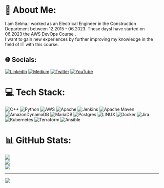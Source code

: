 # 💫 About Me:
I am Selma.I worked as an Electrical Engineer in the Construction Department between 12.2015 - 06.2023. These daysI have started on 06.2023 the AWS DevOps Course .<br>I want to gain new experiences by further improving my knowledge in the field of IT with this course.


## 🌐 Socials:
[![LinkedIn](https://img.shields.io/badge/LinkedIn-%230077B5.svg?logo=linkedin&logoColor=white)](https://linkedin.com/in/linkedin.com/in/selma-kılıç-6928a512a) [![Medium](https://img.shields.io/badge/Medium-12100E?logo=medium&logoColor=white)](https://medium.com/@https://medium.com/@selmakilic91) [![Twitter](https://img.shields.io/badge/Twitter-%231DA1F2.svg?logo=Twitter&logoColor=white)](https://twitter.com/https://twitter.com/selmakilic91) [![YouTube](https://img.shields.io/badge/YouTube-%23FF0000.svg?logo=YouTube&logoColor=white)](https://youtube.com/@https://www.youtube.com/channel/UCY6jnQe2qZxF4ZO89WZDRVw) 

# 💻 Tech Stack:
![C++](https://img.shields.io/badge/c++-%2300599C.svg?style=for-the-badge&logo=c%2B%2B&logoColor=white) ![Python](https://img.shields.io/badge/python-3670A0?style=for-the-badge&logo=python&logoColor=ffdd54) ![AWS](https://img.shields.io/badge/AWS-%23FF9900.svg?style=for-the-badge&logo=amazon-aws&logoColor=white) ![Apache](https://img.shields.io/badge/apache-%23D42029.svg?style=for-the-badge&logo=apache&logoColor=white) ![Jenkins](https://img.shields.io/badge/jenkins-%232C5263.svg?style=for-the-badge&logo=jenkins&logoColor=white) ![Apache Maven](https://img.shields.io/badge/Apache%20Maven-C71A36?style=for-the-badge&logo=Apache%20Maven&logoColor=white) ![AmazonDynamoDB](https://img.shields.io/badge/Amazon%20DynamoDB-4053D6?style=for-the-badge&logo=Amazon%20DynamoDB&logoColor=white) ![MariaDB](https://img.shields.io/badge/MariaDB-003545?style=for-the-badge&logo=mariadb&logoColor=white) ![Postgres](https://img.shields.io/badge/postgres-%23316192.svg?style=for-the-badge&logo=postgresql&logoColor=white) ![LINUX](https://img.shields.io/badge/Linux-FCC624?style=for-the-badge&logo=linux&logoColor=black) ![Docker](https://img.shields.io/badge/docker-%230db7ed.svg?style=for-the-badge&logo=docker&logoColor=white) ![Jira](https://img.shields.io/badge/jira-%230A0FFF.svg?style=for-the-badge&logo=jira&logoColor=white) ![Kubernetes](https://img.shields.io/badge/kubernetes-%23326ce5.svg?style=for-the-badge&logo=kubernetes&logoColor=white) ![Terraform](https://img.shields.io/badge/terraform-%235835CC.svg?style=for-the-badge&logo=terraform&logoColor=white) ![Ansible](https://img.shields.io/badge/ansible-%231A1918.svg?style=for-the-badge&logo=ansible&logoColor=white)
# 📊 GitHub Stats:
![](https://github-readme-stats.vercel.app/api?username=selmakilic&theme=dark&hide_border=false&include_all_commits=false&count_private=false)<br/>
![](https://github-readme-streak-stats.herokuapp.com/?user=selmakilic&theme=dark&hide_border=false)<br/>
![](https://github-readme-stats.vercel.app/api/top-langs/?username=selmakilic&theme=dark&hide_border=false&include_all_commits=false&count_private=false&layout=compact)

---
[![](https://visitcount.itsvg.in/api?id=selmakilic&icon=0&color=0)](https://visitcount.itsvg.in)

<!-- Proudly created with GPRM ( https://gprm.itsvg.in ) -->
